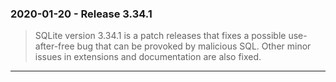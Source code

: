 ### 2020\-01\-20 \- Release 3\.34\.1


> SQLite version 3\.34\.1 is a patch releases that fixes a possible
> use\-after\-free bug that can be provoked by malicious SQL. Other
> minor issues in extensions and documentation are also fixed.



---

